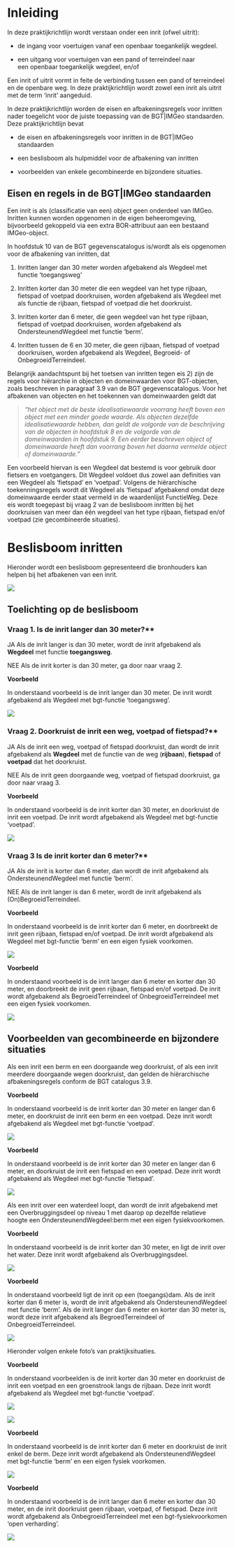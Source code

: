 # Inleiding

In deze praktijkrichtlijn wordt verstaan onder een inrit (ofwel uitrit):

-   de ingang voor voertuigen vanaf een openbaar toegankelijk wegdeel.

-   een uitgang voor voertuigen van een pand of terreindeel naar een openbaar
    toegankelijk wegdeel, en/of

Een inrit of uitrit vormt in feite de verbinding tussen een pand of terreindeel
en de openbare weg. In deze praktijkrichtlijn wordt zowel een inrit als uitrit
met de term ‘inrit’ aangeduid.

In deze praktijkrichtlijn worden de eisen en afbakeningsregels voor inritten
nader toegelicht voor de juiste toepassing van de BGT\|IMGeo standaarden. Deze
praktijkrichtlijn bevat

-   de eisen en afbakeningsregels voor inritten in de BGT\|IMGeo standaarden

-   een beslisboom als hulpmiddel voor de afbakening van inritten

-   voorbeelden van enkele gecombineerde en bijzondere situaties.

## Eisen en regels in de BGT\|IMGeo standaarden

Een inrit is als (classificatie van een) object geen onderdeel van IMGeo.
Inritten kunnen worden opgenomen in de eigen beheeromgeving, bijvoorbeeld
gekoppeld via een extra BOR-attribuut aan een bestaand IMGeo-object.

In hoofdstuk 10 van de BGT gegevenscatalogus is/wordt als eis opgenomen voor de
afbakening van inritten, dat

1.  Inritten langer dan 30 meter worden afgebakend als Wegdeel met functie
    ‘toegangsweg’

2.  Inritten korter dan 30 meter die een wegdeel van het type rijbaan, fietspad
    of voetpad doorkruisen, worden afgebakend als Wegdeel met als functie de
    rijbaan, fietspad of voetpad die het doorkruist.

3.  Inritten korter dan 6 meter, die geen wegdeel van het type rijbaan, fietspad
    of voetpad doorkruisen, worden afgebakend als OndersteunendWegdeel met
    functie ‘berm’.

4.  Inritten tussen de 6 en 30 meter, die geen rijbaan, fietspad of voetpad
    doorkruisen, worden afgebakend als Wegdeel, Begroeid- of
    OnbegroeidTerreindeel.

Belangrijk aandachtspunt bij het toetsen van inritten tegen eis 2) zijn de
regels voor hiërarchie in objecten en domeinwaarden voor BGT-objecten, zoals
beschreven in paragraaf 3.9 van de BGT gegevenscatalogus. Voor het afbakenen van
objecten en het toekennen van domeinwaarden geldt dat

>   *“het object met de beste idealisatiewaarde voorrang heeft boven een object
>   met een minder goede waarde. Als objecten dezelfde idealisatiewaarde hebben,
>   dan geldt de volgorde van de beschrijving van de objecten in hoofdstuk 8 en
>   de volgorde van de domeinwaarden in hoofdstuk 9. Een eerder beschreven
>   object of domeinwaarde heeft dan voorrang boven het daarna vermelde object
>   of domeinwaarde.”*

Een voorbeeld hiervan is een Wegdeel dat bestemd is voor gebruik door fietsers
en voetgangers. Dit Wegdeel voldoet dus zowel aan definities van een Wegdeel als
‘fietspad’ en ‘voetpad’. Volgens de hiërarchische toekenningsregels wordt dit
Wegdeel als ‘fietspad’ afgebakend omdat deze domeinwaarde eerder staat vermeld
in de waardenlijst FunctieWeg. Deze eis wordt toegepast bij vraag 2 van de
beslisboom inritten bij het doorkruisen van meer dan één wegdeel van het type
rijbaan, fietspad en/of voetpad (zie gecombineerde situaties).

# Beslisboom inritten

Hieronder wordt een beslisboom gepresenteerd die bronhouders kan helpen bij het
afbakenen van een inrit.

![](media/1b6af6694dd8e07c291ac517fe0bc668.png)

## Toelichting op de beslisboom

### Vraag 1. Is de inrit langer dan 30 meter?**

<ja>JA </ja> Als de inrit langer is dan 30 meter, wordt de inrit afgebakend als **Wegdeel** met functie **toegangsweg**.

<nee>NEE </nee> Als de inrit korter is dan 30 meter, ga door naar vraag 2.

**Voorbeeld**

In onderstaand voorbeeld is de inrit langer dan 30 meter. De inrit wordt afgebakend als Wegdeel met bgt-functie ‘toegangsweg’.

![](media/a877dc3dfbc273a0f66fd7811b9b1aad.png)

### Vraag 2. Doorkruist de inrit een weg, voetpad of fietspad?**

<ja>JA </ja> Als de inrit een weg, voetpad of fietspad doorkruist, dan wordt de
inrit afgebakend als **Wegdeel** met de functie van de weg (**rijbaan**),
**fietspad** of **voetpad** dat het doorkruist.

<nee>NEE </nee> Als de inrit geen doorgaande weg, voetpad of fietspad doorkruist, ga
door naar vraag 3.

   **Voorbeeld**

   In onderstaand voorbeeld is de inrit korter dan 30 meter, en doorkruist de
   inrit een voetpad. De inrit wordt afgebakend als Wegdeel met bgt-functie
   ‘voetpad’.

![](media/bf54cc4e336dcd67520faad77dadf865.png)

### Vraag 3 Is de inrit korter dan 6 meter?**

   <ja>JA </ja> Als de inrit is korter dan 6 meter, dan wordt de inrit afgebakend als
   OndersteunendWegdeel met functie ‘berm’.

   <nee>NEE </nee> Als de inrit langer is dan 6 meter, wordt de inrit afgebakend als
   (On)BegroeidTerreindeel.

   **Voorbeeld**

   In onderstaand voorbeeld is de inrit korter dan 6 meter, en doorbreekt de
   inrit geen rijbaan, fietspad en/of voetpad. De inrit wordt afgebakend als
   Wegdeel met bgt-functie ‘berm’ en een eigen fysiek voorkomen.

![](media/09f6fa11e8471b975785e22fb7f628f4.png)

   **Voorbeeld**

   In onderstaand voorbeeld is de inrit langer dan 6 meter en korter dan 30
   meter, en doorbreekt de inrit geen rijbaan, fietspad en/of voetpad. De inrit
   wordt afgebakend als BegroeidTerreindeel of OnbegroeidTerreindeel met een
   eigen fysiek voorkomen.

![](media/b1676a7ba84c65e3d68e8ca01f159c5c.png)

## Voorbeelden van gecombineerde en bijzondere situaties

Als een inrit een berm en een doorgaande weg doorkruist, of als een inrit
meerdere doorgaande wegen doorkruist, dan gelden de hiërarchische
afbakeningsregels conform de BGT catalogus 3.9.

   **Voorbeeld**

   In onderstaand voorbeeld is de inrit korter dan 30 meter en langer dan 6
   meter, en doorkruist de inrit een berm en een voetpad. Deze inrit wordt
   afgebakend als Wegdeel met bgt-functie ‘voetpad’.

![](media/7c063ef1c74ffb9ae23ac3a860019eb6.png)

   **Voorbeeld**

   In onderstaand voorbeeld is de inrit korter dan 30 meter en langer dan 6
   meter, en doorkruist de inrit een fietspad en een voetpad. Deze inrit wordt
   afgebakend als Wegdeel met bgt-functie ‘fietspad’.

![](media/2bcc597991e0ebf2f333ec34eb239907.png)

Als een inrit over een waterdeel loopt, dan wordt de inrit afgebakend met een
Overbruggingsdeel op niveau 1 met daarop op dezelfde relatieve hoogte een
OndersteunendWegdeel:berm met een eigen fysiekvoorkomen.

   **Voorbeeld**

   In onderstaand voorbeeld is de inrit korter dan 30 meter, en ligt de inrit
   over het water. Deze inrit wordt afgebakend als Overbruggingsdeel.

![](media/850b62ea5448565d95bd667caa8d0957.png)

**Voorbeeld**

   In onderstaand voorbeeld ligt de inrit op een (toegangs)dam. Als de inrit
   korter dan 6 meter is, wordt de inrit afgebakend als OndersteunendWegdeel
   met functie ‘berm’. Als de inrit langer dan 6 meter en korter dan 30 meter
   is, wordt deze inrit afgebakend als BegroedTerreindeel of
   OnbegroeidTerreindeel.

![](media/e2da1fb48bed498bb36378b38314562d.png)

Hieronder volgen enkele foto’s van praktijksituaties.

   **Voorbeeld**

   In onderstaand voorbeelden is de inrit korter dan 30 meter en doorkruist de
   inrit een voetpad en een groenstrook langs de rijbaan. Deze inrit wordt
   afgebakend als Wegdeel met bgt-functie ‘voetpad’.

![](media/642ca7a826b9c83ee7e39555facbe6c1.png)

![](media/8a06128d76d455f227815fdbb0b7ba0d.png)

**Voorbeeld**

   In onderstaand voorbeeld is de inrit korter dan 6 meter en doorkruist de
   inrit enkel de berm. Deze inrit wordt afgebakend als OndersteunendWegdeel
   met bgt-functie ‘berm’ en een eigen fysiek voorkomen.

![](media/e7dc8378b65086471c679480693f97cf.png)

**Voorbeeld**

   In onderstaand voorbeeld is de inrit langer dan 6 meter en korter dan 30
   meter, en de inrit doorkruist geen rijbaan, voetpad, of fietspad. Deze inrit
   wordt afgebakend als OnbegroeidTerreindeel met een bgt-fysiekvoorkomen ‘open
   verharding’.

![](media/5ffde4ee599f9492dabfb1de6d122f43.png)
